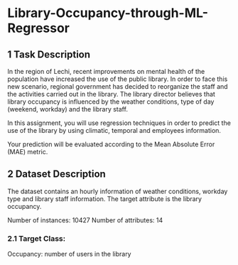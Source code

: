 # Library-Occupancy-through-ML-Regressor

## 1 Task Description

In the region of Lechi, recent improvements on mental health of the population have increased the use of the public library.
In order to face this new scenario, regional government has decided to reorganize the staff and the activities carried out in the library. The library director believes that library occupancy is influenced by the weather conditions, type of day (weekend, workday) and the library staff.

In this assignment, you will use regression techniques in order to predict the use of the library by using climatic, temporal and employees information.

Your prediction will be evaluated according to the Mean Absolute Error (MAE) metric.

## 2 Dataset Description

The dataset contains an hourly information of weather conditions, workday type and library staff information. The target attribute is the library occupancy.

 Number of instances: 10427 Number of attributes: 14
 
### 2.1 Target Class:

Occupancy: number of users in the library
